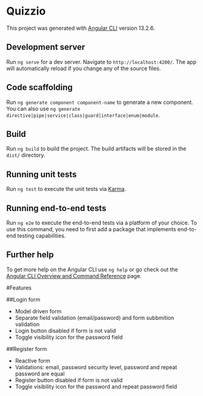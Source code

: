 # Quizzio

This project was generated with [Angular CLI](https://github.com/angular/angular-cli) version 13.2.6.

## Development server

Run `ng serve` for a dev server. Navigate to `http://localhost:4200/`. The app will automatically reload if you change any of the source files.

## Code scaffolding

Run `ng generate component component-name` to generate a new component. You can also use `ng generate directive|pipe|service|class|guard|interface|enum|module`.

## Build

Run `ng build` to build the project. The build artifacts will be stored in the `dist/` directory.

## Running unit tests

Run `ng test` to execute the unit tests via [Karma](https://karma-runner.github.io).

## Running end-to-end tests

Run `ng e2e` to execute the end-to-end tests via a platform of your choice. To use this command, you need to first add a package that implements end-to-end testing capabilities.

## Further help

To get more help on the Angular CLI use `ng help` or go check out the [Angular CLI Overview and Command Reference](https://angular.io/cli) page.

#Features
<!-- TODO: toaster messages for login and register and forgotten -->

##Login form
* Model driven form
* Separate field validation (email/password) and form subbmition validation
* Login button disabled if form is not valid
* Toggle visibility icon for the password field


<!-- TODO -->
##Register form
* Reactive form
* Validations: email, password security level, password and repeat password are equal
* Register button disabled if form is not valid
* Toggle visibility icon for the password and repeat password field

